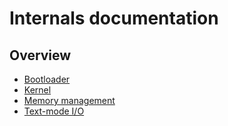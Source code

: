 # Internals documentation
## Overview
* [Bootloader](bootloader)
* [Kernel](kernel)
* [Memory management](memory)
* [Text-mode I/O](screen)
